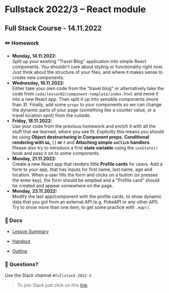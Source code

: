 # Fullstack 2022/3 – React module
## Full Stack Course - 14.11.2022

### ✏️ Homework

- **Monday, 14.11.2022:**  
  Split up your existing "Travel Blog" application into simple React components. You shouldn't care about styling or functionality right now. Just think about the structure of your files, and where it makes sense to create new components.
- **Wednesday, 16.11.2022:**  
  Either take your own code from the "travel blog" or alternatively take the code from `code/lesson02/component-template/index.html` and move it into a new React app. Then split it up into sensible components (more than 3). Finally, add some `props` to your components so we can change the dynamic parts of your page (something like a counter value, or a travel location spot) from the outside.
- **Friday, 18.11.2022:**  
  Use your code from the previous homework and enrich it with all the stuff that we learned, where you see fit. Explicitly this means you should be using **Object destructuring in Component props**, **Conditional rendering with `&&`, `||` or `?`** and **Attaching simple `onClick` handlers**. Please also try to introduce a first **state variable** using the `useState()` hook and pass it on to some components.
- **Monday, 21.11.2022:**  
  Create a new React app that renders little **Profile cards** for users. Add a form to your app, that has inputs for first name, last name, age and location. When a user fills the form and clicks on a button (or presses the enter key), the form should be emptied and a "Profile card" should be created and appear somewhere on the page.
- **Monday, 23.11.2022:**  
  Modify the last app/component with the profile cards, to show dynamic data that you got from an external API (e.g. PokeAPI or any other API). Try to show more than one item, to get some practice with `.map()`.


### 📄 Docs

- [Lesson Summary](docs/summary.md)

- [Handout](docs/handout_react.pdf)

- [Outline](docs/outline_react.pdf)


### 🤔 Questions?

Use the Slack channel `#fullstack-2022-3`

> To join Slack just click on this [link](https://hamburgcodingschool.slack.com/join/shared_invite/enQtMjczNDI3OTE4NzIwLTE2ZmNkNDk5YTg3MDFlOTY2ZmU2YzU5YTU4MTNhNDg4MTRhNTMwYzFiNTdlOTdhYzllYzg5YmVkYzljNWExY2U#/)
